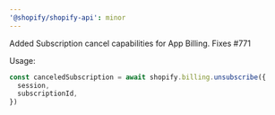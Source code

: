 ```yaml
---
'@shopify/shopify-api': minor
---
```


Added Subscription cancel capabilities for App Billing. Fixes #771

Usage:

```js
const canceledSubscription = await shopify.billing.unsubscribe({
  session,
  subscriptionId,
})
```
